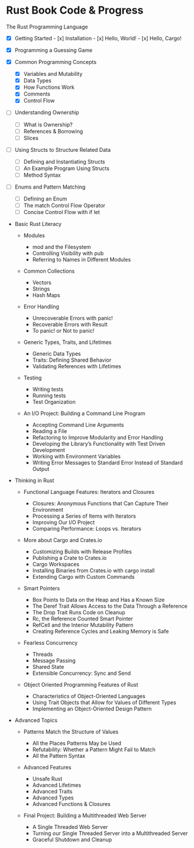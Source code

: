 # Rust Book Code & Progress

The Rust Programming Language

   - [x] Getting Started
    - [x] Installation
    - [x] Hello, World!
    - [x] Hello, Cargo!

  - [x] Programming a Guessing Game

  - [x] Common Programming Concepts
    - [x] Variables and Mutability
    - [x] Data Types
    - [x] How Functions Work
    - [x] Comments
    - [x] Control Flow

  - [ ] Understanding Ownership
    - [ ] What is Ownership?
    - [ ] References & Borrowing
    - [ ] Slices

  - [ ] Using Structs to Structure Related Data
    - [ ] Defining and Instantiating Structs
    - [ ] An Example Program Using Structs
    - [ ] Method Syntax

  - [ ] Enums and Pattern Matching
    - [ ] Defining an Enum
    - [ ] The match Control Flow Operator
    - [ ] Concise Control Flow with if let

- Basic Rust Literacy

  - Modules
    - mod and the Filesystem
    - Controlling Visibility with pub
    - Referring to Names in Different Modules

  - Common Collections
    - Vectors
    - Strings
    - Hash Maps

  - Error Handling
    - Unrecoverable Errors with panic!
    - Recoverable Errors with Result
    - To panic! or Not to panic!

  - Generic Types, Traits, and Lifetimes
    - Generic Data Types
    - Traits: Defining Shared Behavior
    - Validating References with Lifetimes

  - Testing
    - Writing tests
    - Running tests
    - Test Organization

  - An I/O Project: Building a Command Line Program
    - Accepting Command Line Arguments
    - Reading a File
    - Refactoring to Improve Modularity and Error Handling
    - Developing the Library’s Functionality with Test Driven Development
    - Working with Environment Variables
    - Writing Error Messages to Standard Error Instead of Standard Output

- Thinking in Rust

  - Functional Language Features: Iterators and Closures
    - Closures: Anonymous Functions that Can Capture Their Environment
    - Processing a Series of Items with Iterators
    - Improving Our I/O Project
    - Comparing Performance: Loops vs. Iterators

  - More about Cargo and Crates.io
    - Customizing Builds with Release Profiles
    - Publishing a Crate to Crates.io
    - Cargo Workspaces
    - Installing Binaries from Crates.io with cargo install
    - Extending Cargo with Custom Commands

  - Smart Pointers
    - Box<T> Points to Data on the Heap and Has a Known Size
    - The Deref Trait Allows Access to the Data Through a Reference
    - The Drop Trait Runs Code on Cleanup
    - Rc<T>, the Reference Counted Smart Pointer
    - RefCell<T> and the Interior Mutability Pattern
    - Creating Reference Cycles and Leaking Memory is Safe

  - Fearless Concurrency
    - Threads
    - Message Passing
    - Shared State
    - Extensible Concurrency: Sync and Send

  - Object Oriented Programming Features of Rust
    - Characteristics of Object-Oriented Languages
    - Using Trait Objects that Allow for Values of Different Types
    - Implementing an Object-Oriented Design Pattern

- Advanced Topics

  - Patterns Match the Structure of Values
    - All the Places Patterns May be Used
    - Refutability: Whether a Pattern Might Fail to Match
    - All the Pattern Syntax

  - Advanced Features
    - Unsafe Rust
    - Advanced Lifetimes
    - Advanced Traits
    - Advanced Types
    - Advanced Functions & Closures

  - Final Project: Building a Multithreaded Web Server
    - A Single Threaded Web Server
    - Turning our Single Threaded Server into a Multithreaded Server
    - Graceful Shutdown and Cleanup
